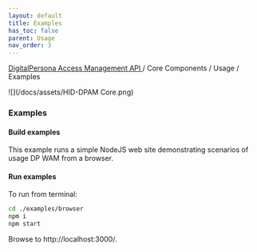 ```yaml
---
layout: default
title: Examples
has_toc: false  
parent: Usage
nav_order: 3
---
```

[DigitalPersona Access Management API ](https://lenhodgeman.github.io/digitalpersona-access-management-api/)/ Core Components / Usage / Examples  

![](/docs/assets/HID-DPAM Core.png)  
### Examples

#### Build examples

This example runs a simple NodeJS web site demonstrating scenarios of usage DP WAM from a browser.

#### Run examples

To run from terminal:

``` bash
cd ./examples/browser
npm i
npm start
```

Browse to http://localhost:3000/.
